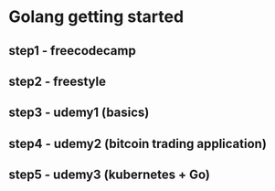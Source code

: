 # Golang getting started

## step1 - freecodecamp

## step2 - freestyle

## step3 - udemy1 (basics)

## step4 - udemy2 (bitcoin trading application)

## step5 - udemy3 (kubernetes + Go)
